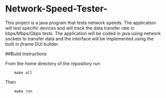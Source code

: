 # Network-Speed-Tester-


This project is a java program that tests network speeds. The application will test specific devices and will track the data transfer rate in kbps/Mbps/Gbps tests. 
The application will be coded in java using network sockets to transfer data and the interface will be implemented using the built in jframe GUI builder.

##Build Instructions

From the home directory of the repository run

		make all

Then

		make run
